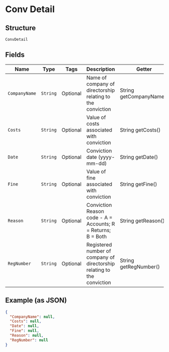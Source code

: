 
# Conv Detail

## Structure

`ConvDetail`

## Fields

| Name | Type | Tags | Description | Getter | Setter |
|  --- | --- | --- | --- | --- | --- |
| `CompanyName` | `String` | Optional | Name of company of directorship relating to the conviction | String getCompanyName() | setCompanyName(String companyName) |
| `Costs` | `String` | Optional | Value of costs associated with conviction | String getCosts() | setCosts(String costs) |
| `Date` | `String` | Optional | Conviction date (yyyy-mm-dd) | String getDate() | setDate(String date) |
| `Fine` | `String` | Optional | Value of fine associated with conviction | String getFine() | setFine(String fine) |
| `Reason` | `String` | Optional | Conviction Reason code - A = Accounts; R = Returns; B = Both | String getReason() | setReason(String reason) |
| `RegNumber` | `String` | Optional | Registered number of company of directorship relating to the conviction | String getRegNumber() | setRegNumber(String regNumber) |

## Example (as JSON)

```json
{
  "CompanyName": null,
  "Costs": null,
  "Date": null,
  "Fine": null,
  "Reason": null,
  "RegNumber": null
}
```

